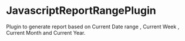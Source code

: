 # JavascriptReportRangePlugin
Plugin to generate report based on Current Date range , Current Week , Current Month and Current Year.

